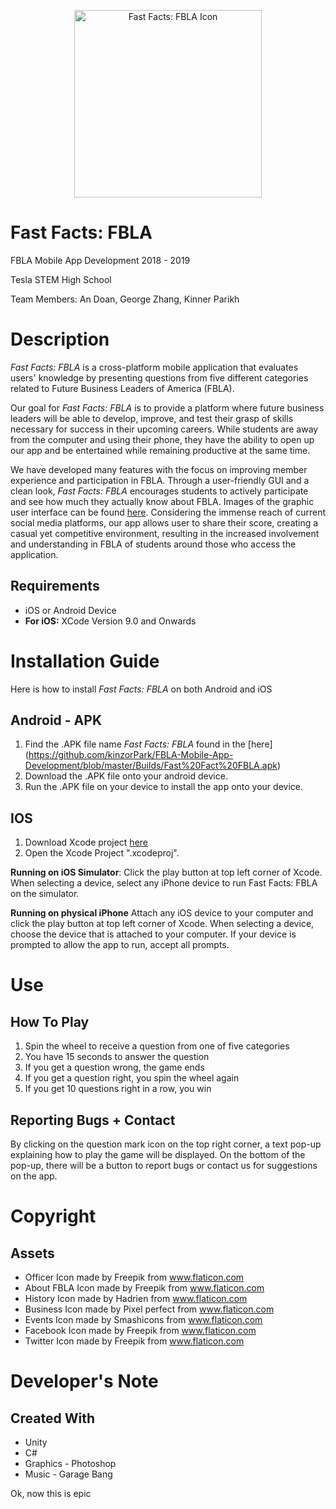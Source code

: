 <p align="center">
<img src="https://github.com/kinzorPark/FBLA-Mobile-App-Development/blob/master/FBLA%20Mobile%20App%20Development/Assets/Images/Thumbnail.png" alt="Fast Facts: FBLA Icon" width=300>
</p>

# Fast Facts: FBLA
FBLA Mobile App Development 2018 - 2019

Tesla STEM High School

Team Members: An Doan, George Zhang, Kinner Parikh

# Description
*Fast Facts: FBLA* is a cross-platform mobile application that evaluates users' knowledge by presenting questions from five different categories related to Future Business Leaders of America (FBLA).

Our goal for *Fast Facts: FBLA* is to provide a platform where future business leaders will be able to develop, improve, and test their grasp of skills necessary for success in their upcoming careers. While students are away from the computer and using their phone, they have the ability to open up our app and be entertained while remaining productive at the same time.

We have developed many features with the focus on improving member experience and participation in FBLA. Through a user-friendly GUI and a clean look, *Fast Facts: FBLA* encourages students to actively participate and see how much they actually know about FBLA. Images of the graphic user interface can be found [here](http://github.com). Considering the immense reach of current social media platforms, our app allows user to share their score, creating a casual yet competitive environment, resulting in the increased involvement and understanding in FBLA of students around those who access the application.

## Requirements
* iOS or Android Device 
* **For iOS:** XCode Version 9.0 and Onwards

# Installation Guide
Here is how to install *Fast Facts: FBLA* on both Android and iOS

## Android - APK
1. Find the .APK file name *Fast Facts: FBLA* found in the [here] (https://github.com/kinzorPark/FBLA-Mobile-App-Development/blob/master/Builds/Fast%20Fact%20FBLA.apk)
2. Download the .APK file onto your android device. 
3. Run the .APK file on your device to install the app onto your device. 

## IOS
1. Download Xcode project [here](http://github.com)
2. Open the Xcode Project ".xcodeproj".

**Running on iOS Simulator**: 
Click the play button at top left corner of Xcode. When selecting a device, select any iPhone device to run Fast Facts: FBLA on the simulator. 

**Running on physical iPhone**
Attach any iOS device to your computer and click the play button at top left corner of Xcode. When selecting a device, choose the device that is attached to your computer. If your device is prompted to allow the app to run, accept all prompts. 

# Use
  
## How To Play
1. Spin the wheel to receive a question from one of five categories
2. You have 15 seconds to answer the question
3. If you get a question wrong, the game ends
4. If you get a question right, you spin the wheel again
5. If you get 10 questions right in a row, you win

## Reporting Bugs + Contact
By clicking on the question mark icon on the top right corner, a text pop-up explaining how to play the game will be displayed. On the bottom of the pop-up, there will be a button to report bugs or contact us for suggestions on the app.  

# Copyright
## Assets
* Officer Icon made by Freepik from www.flaticon.com
* About FBLA Icon made by Freepik from www.flaticon.com
* History Icon made by Hadrien from www.flaticon.com
* Business Icon made by Pixel perfect from www.flaticon.com
* Events Icon made by Smashicons from www.flaticon.com
* Facebook Icon made by Freepik from www.flaticon.com
* Twitter Icon made by Freepik from www.flaticon.com
 

# Developer's Note
## Created With
* Unity
* C#
* Graphics - Photoshop
* Music - Garage Bang

Ok, now this is epic
